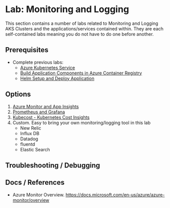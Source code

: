 # Lab: Monitoring and Logging

This section contains a number of labs related to Monitoring and Logging AKS Clusters and the applications/services contained within. They are each self-contained labs meaning you do not have to do one before another.

## Prerequisites

* Complete previous labs:
    * [Azure Kubernetes Service](../create-aks-cluster/README.md)
    * [Build Application Components in Azure Container Registry](../build-application/README.md)
    * [Helm Setup and Deploy Application](../helm-setup-deploy/README.md)

## Options

1. [Azure Monitor and App Insights](azure-monitor/README.md)
2. [Prometheus and Grafana](prometheus-grafana/README.md)
3. [Kubecost - Kubernetes Cost Insights](kubecost/README.md)
4. Custom. Easy to bring your own monitoring/logging tool in this lab
    * New Relic
    * Influx DB
    * Datadog
    * fluentd
    * Elastic Search

## Troubleshooting / Debugging


## Docs / References

* Azure Monitor Overview. https://docs.microsoft.com/en-us/azure/azure-monitor/overview 
